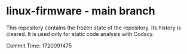 # linux-firmware - main branch

This repository contains the frozen state of the repository.
Its history is cleared. It is used only for static code
analysis with Codacy.

Commit Time: 1720091475